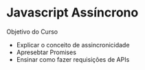 # Javascript Assíncrono

Objetivo do Curso
- Explicar o conceito de assincronicidade
- Apresebtar Promises
- Ensinar como fazer requisições de APIs
